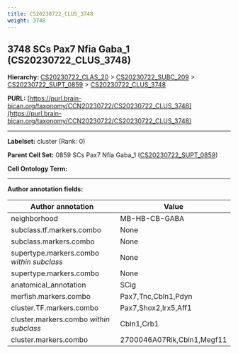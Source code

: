 ```yaml
---
title: CS20230722_CLUS_3748
weight: 3748
---
```

## 3748 SCs Pax7 Nfia Gaba_1 (CS20230722_CLUS_3748)
<b>Hierarchy: </b>
[CS20230722_CLAS_20](../CS20230722_CLAS_20) >
[CS20230722_SUBC_209](../CS20230722_SUBC_209) >
[CS20230722_SUPT_0859](../CS20230722_SUPT_0859) >
[CS20230722_CLUS_3748](../CS20230722_CLUS_3748)

**PURL:** [https://purl.brain-bican.org/taxonomy/CCN20230722/CS20230722_CLUS_3748](https://purl.brain-bican.org/taxonomy/CCN20230722/CS20230722_CLUS_3748)

---


**Labelset:** cluster (Rank: 0)

**Parent Cell Set:** 0859 SCs Pax7 Nfia Gaba_1 ([CS20230722_SUPT_0859](../CS20230722_SUPT_0859))



**Cell Ontology Term:** 

[MARKER GENES.]: #


---

[TRANSFERRED ANNOTATIONS.]: #


[AUTHOR ANNOTATION FIELDS.]: #


**Author annotation fields:**

| Author annotation | Value |
|-------------------|-------|
|neighborhood|MB-HB-CB-GABA|
|subclass.tf.markers.combo|None|
|subclass.markers.combo|None|
|supertype.markers.combo _within subclass_|None|
|supertype.markers.combo|None|
|anatomical_annotation|SCig|
|merfish.markers.combo|Pax7,Tnc,Cbln1,Pdyn|
|cluster.TF.markers.combo|Pax7,Shox2,Irx5,Aff1|
|cluster.markers.combo _within subclass_|Cbln1,Crb1|
|cluster.markers.combo|2700046A07Rik,Cbln1,Megf11|
